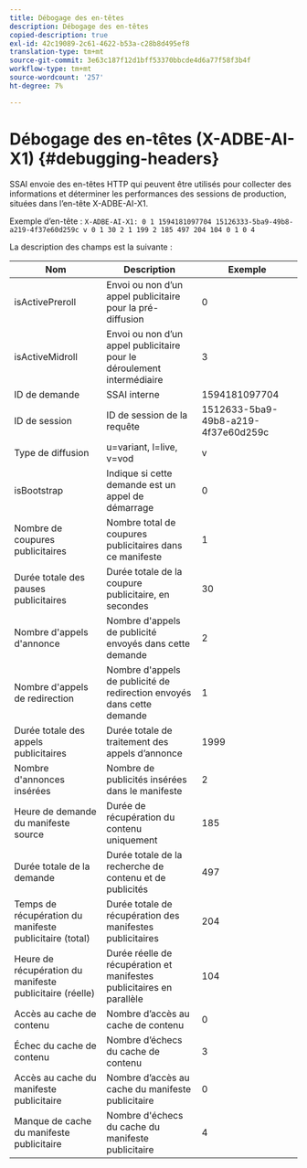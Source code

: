 ```yaml
---
title: Débogage des en-têtes
description: Débogage des en-têtes
copied-description: true
exl-id: 42c19089-2c61-4622-b53a-c28b8d495ef8
translation-type: tm+mt
source-git-commit: 3e63c187f12d1bff53370bbcde4d6a77f58f3b4f
workflow-type: tm+mt
source-wordcount: '257'
ht-degree: 7%

---
```


# Débogage des en-têtes (X-ADBE-AI-X1) {#debugging-headers}

SSAI envoie des en-têtes HTTP qui peuvent être utilisés pour collecter des informations et déterminer les performances des sessions de production, situées dans l’en-tête X-ADBE-AI-X1.

Exemple d’en-tête :
`X-ADBE-AI-X1: 0 1 1594181097704 15126333-5ba9-49b8-a219-4f37e60d259c v 0 1 30 2 1 199 2 185 497 204 104 0 1 0 4`

La description des champs est la suivante :

| Nom | Description | Exemple |
|--- |--- |--- |
| isActivePreroll | Envoi ou non d’un appel publicitaire pour la pré-diffusion | 0 |
| isActiveMidroll | Envoi ou non d’un appel publicitaire pour le déroulement intermédiaire | 3 |
| ID de demande | SSAI interne | 1594181097704 |
| ID de session | ID de session de la requête | 1512633-5ba9-49b8-a219-4f37e60d259c |
| Type de diffusion | u=variant, l=live, v=vod | v |
| isBootstrap | Indique si cette demande est un appel de démarrage | 0 |
| Nombre de coupures publicitaires | Nombre total de coupures publicitaires dans ce manifeste | 1 |
| Durée totale des pauses publicitaires | Durée totale de la coupure publicitaire, en secondes | 30 |
| Nombre d&#39;appels d&#39;annonce | Nombre d&#39;appels de publicité envoyés dans cette demande | 2 |
| Nombre d&#39;appels de redirection | Nombre d&#39;appels de publicité de redirection envoyés dans cette demande | 1 |
| Durée totale des appels publicitaires | Durée totale de traitement des appels d’annonce | 1999 |
| Nombre d&#39;annonces insérées | Nombre de publicités insérées dans le manifeste | 2 |
| Heure de demande du manifeste source | Durée de récupération du contenu uniquement | 185 |
| Durée totale de la demande | Durée totale de la recherche de contenu et de publicités | 497 |
| Temps de récupération du manifeste publicitaire (total) | Durée totale de récupération des manifestes publicitaires | 204 |
| Heure de récupération du manifeste publicitaire (réelle) | Durée réelle de récupération et manifestes publicitaires en parallèle | 104 |
| Accès au cache de contenu | Nombre d’accès au cache de contenu | 0 |
| Échec du cache de contenu | Nombre d’échecs du cache de contenu | 3 |
| Accès au cache du manifeste publicitaire | Nombre d’accès au cache du manifeste publicitaire | 0 |
| Manque de cache du manifeste publicitaire | Nombre d&#39;échecs du cache du manifeste publicitaire | 4 |
